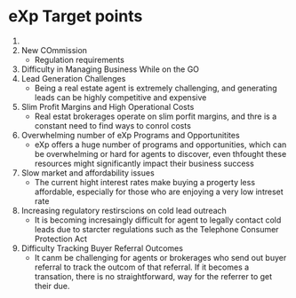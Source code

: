 # eXp Target points
1.
2. New COmmission 
   - Regulation requirements
3. Difficulty in Managing Business While on the GO
4. Lead Generation Challenges
   - Being a real estate agent is extremely challenging, and generating leads can be highly competitive and expensive
5. Slim Profit Margins and High Operational Costs
   - Real estat brokerages operate on slim porfit margins, and thre is a constant need to find ways to conrol costs
6. Overwhelming number of eXp Programs and Opportunitites
   - eXp offers a huge number of programs and opportunities, which can be overwhelming or hard for agents to discover, even thfought these resources might significantly impact their business success
7. Slow market and affordability issues
   - The current hight interest rates make buying a progerty less affordable, especially for those who are enjoying a very low intreset rate 
8. Increasing regulatory restirscions on cold lead outreach
   - It is becoming incresaingly difficult for agent to legally contact cold leads due to starcter regulations such as the Telephone Consumer Protection Act
9. Difficulty Tracking Buyer Referral Outcomes
   - It canm be challenging for agents or brokerages who send out buyer referral to track the outcom of that referral. If it becomes a transation, there is no straightforward, way for the referrer to get their due.
